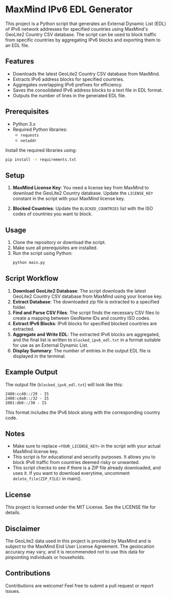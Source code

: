# MaxMind IPv6 EDL Generator

This project is a Python script that generates an External Dynamic List (EDL) of IPv6 network addresses for specified countries using MaxMind's GeoLite2 Country CSV database. The script can be used to block traffic from specific countries by aggregating IPv6 blocks and exporting them to an EDL file.

## Features
- Downloads the latest GeoLite2 Country CSV database from MaxMind.
- Extracts IPv6 address blocks for specified countries.
- Aggregates overlapping IPv6 prefixes for efficiency.
- Saves the consolidated IPv6 address blocks to a text file in EDL format.
- Outputs the number of lines in the generated EDL file.

## Prerequisites
- Python 3.x
- Required Python libraries:
  - `requests`
  - `netaddr`

Install the required libraries using:
```sh
pip install -r requirements.txt
```

## Setup
1. **MaxMind License Key**: You need a license key from MaxMind to download the GeoLite2 Country database. Update the `LICENSE_KEY` constant in the script with your MaxMind license key.

2. **Blocked Countries**: Update the `BLOCKED_COUNTRIES` list with the ISO codes of countries you want to block.

## Usage
1. Clone the repository or download the script.
2. Make sure all prerequisites are installed.
3. Run the script using Python:
   ```sh
   python main.py
   ```

## Script Workflow
1. **Download GeoLite2 Database**: The script downloads the latest GeoLite2 Country CSV database from MaxMind using your license key.
2. **Extract Database**: The downloaded zip file is extracted to a specified folder.
3. **Find and Parse CSV Files**: The script finds the necessary CSV files to create a mapping between GeoName IDs and country ISO codes.
4. **Extract IPv6 Blocks**: IPv6 blocks for specified blocked countries are extracted.
5. **Aggregate and Write EDL**: The extracted IPv6 blocks are aggregated, and the final list is written to `blocked_ipv6_edl.txt` in a format suitable for use as an External Dynamic List.
6. **Display Summary**: The number of entries in the output EDL file is displayed in the terminal.

## Example Output
The output file (`blocked_ipv6_edl.txt`) will look like this:
```
2400:cc40::/29 - IS
2400:cda0::/32 - IS
2001:db8::/30 - IS
```
This format includes the IPv6 block along with the corresponding country code.

## Notes
- Make sure to replace `<YOUR_LICENSE_KEY>` in the script with your actual MaxMind license key.
- This script is for educational and security purposes. It allows you to block IPv6 traffic from countries deemed risky or unwanted.
- This script checks to see if there is a ZIP file already downloaded, and uses it.  If you want to download everytime, uncomment `delete_file(ZIP_FILE)` in main().

## License
This project is licensed under the MIT License. See the LICENSE file for details.

## Disclaimer
The GeoLite2 data used in this project is provided by MaxMind and is subject to the MaxMind End User License Agreement. The geolocation accuracy may vary, and it is recommended not to use this data for pinpointing individuals or households.

## Contributions
Contributions are welcome! Feel free to submit a pull request or report issues.

